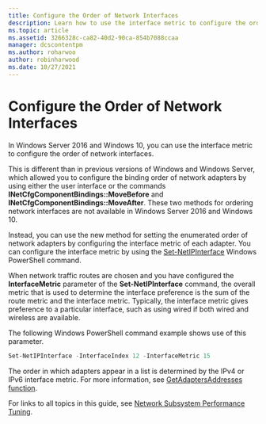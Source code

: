 ```yaml
---
title: Configure the Order of Network Interfaces
description: Learn how to use the interface metric to configure the order of network interfaces.
ms.topic: article
ms.assetid: 3266328c-ca82-40d2-90ca-854b7088ccaa
manager: dcscontentpm
ms.author: roharwoo
author: robinharwood
ms.date: 10/27/2021
---
```


# Configure the Order of Network Interfaces

In Windows Server 2016 and Windows 10, you can use the interface metric to configure the order of network interfaces.

This is different than in previous versions of Windows and Windows Server, which allowed you to configure the binding order of network adapters by using either the user interface or the commands **INetCfgComponentBindings::MoveBefore** and **INetCfgComponentBindings::MoveAfter**. These two methods for ordering network interfaces are not available in Windows Server 2016 and Windows 10.

Instead, you can use the new method for setting the enumerated order of network adapters by configuring the interface metric of each adapter. You can configure the interface metric by using the [Set-NetIPInterface](/powershell/module/nettcpip/set-netipinterface) Windows PowerShell command.

When network traffic routes are chosen and you have configured the **InterfaceMetric** parameter of the **Set-NetIPInterface** command, the overall metric that is used to determine the interface preference is the sum of the route metric and the interface metric. Typically, the interface metric gives preference to a particular interface, such as using wired if both wired and wireless are available.

The following Windows PowerShell command example shows use of this parameter.

```powershell
Set-NetIPInterface -InterfaceIndex 12 -InterfaceMetric 15
```

The order in which adapters appear in a list is determined by the IPv4 or IPv6 interface metric.  For more information, see [GetAdaptersAddresses function](/windows/win32/api/iphlpapi/nf-iphlpapi-getadaptersaddresses?f=255&MSPPError=-2147217396).

For links to all topics in this guide, see [Network Subsystem Performance Tuning](net-sub-performance-top.md).
